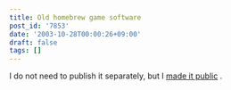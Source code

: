 ```yaml
---
title: Old homebrew game software
post_id: '7853'
date: '2003-10-28T00:00:26+09:00'
draft: false
tags: []
---
```


I do not need to publish it separately, but I [made it public](/category/products/apps?order=ASC) .